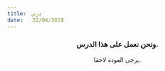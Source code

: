 ```yaml
---
title:  درس
date:   22/04/2018
---
```


### <center>ونحن نعمل على هذا الدرس.</center>
<center>يرجى العودة لاحقا.</center>